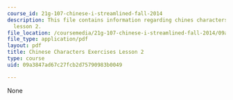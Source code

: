 ```yaml
---
course_id: 21g-107-chinese-i-streamlined-fall-2014
description: This file contains information regarding chines characters exercises
  lesson 2.
file_location: /coursemedia/21g-107-chinese-i-streamlined-fall-2014/09a3847ad67c27fcb2d75790983b0049_MIT21G_107F14_L2_mia.pdf
file_type: application/pdf
layout: pdf
title: Chinese Characters Exercises Lesson 2
type: course
uid: 09a3847ad67c27fcb2d75790983b0049

---
```

None